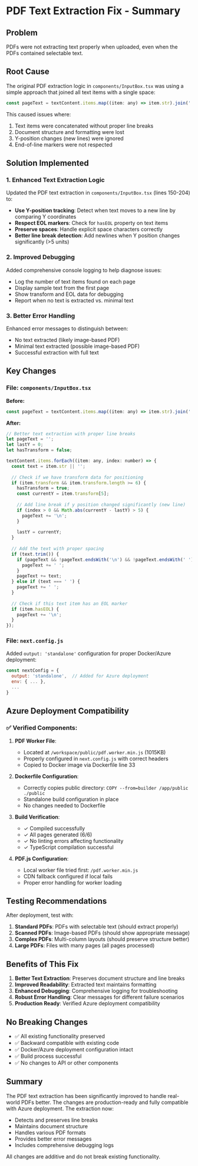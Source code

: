 # PDF Text Extraction Fix - Summary

## Problem
PDFs were not extracting text properly when uploaded, even when the PDFs contained selectable text.

## Root Cause
The original PDF extraction logic in `components/InputBox.tsx` was using a simple approach that joined all text items with a single space:
```javascript
const pageText = textContent.items.map((item: any) => item.str).join(' ').trim();
```

This caused issues where:
1. Text items were concatenated without proper line breaks
2. Document structure and formatting were lost
3. Y-position changes (new lines) were ignored
4. End-of-line markers were not respected

## Solution Implemented

### 1. Enhanced Text Extraction Logic
Updated the PDF text extraction in `components/InputBox.tsx` (lines 150-204) to:
- **Use Y-position tracking**: Detect when text moves to a new line by comparing Y coordinates
- **Respect EOL markers**: Check for `hasEOL` property on text items
- **Preserve spaces**: Handle explicit space characters correctly
- **Better line break detection**: Add newlines when Y position changes significantly (>5 units)

### 2. Improved Debugging
Added comprehensive console logging to help diagnose issues:
- Log the number of text items found on each page
- Display sample text from the first page
- Show transform and EOL data for debugging
- Report when no text is extracted vs. minimal text

### 3. Better Error Handling
Enhanced error messages to distinguish between:
- No text extracted (likely image-based PDF)
- Minimal text extracted (possible image-based PDF)
- Successful extraction with full text

## Key Changes

### File: `components/InputBox.tsx`

**Before:**
```javascript
const pageText = textContent.items.map((item: any) => item.str).join(' ').trim();
```

**After:**
```javascript
// Better text extraction with proper line breaks
let pageText = '';
let lastY = 0;
let hasTransform = false;

textContent.items.forEach((item: any, index: number) => {
  const text = item.str || '';
  
  // Check if we have transform data for positioning
  if (item.transform && item.transform.length >= 6) {
    hasTransform = true;
    const currentY = item.transform[5];
    
    // Add line break if y position changed significantly (new line)
    if (index > 0 && Math.abs(currentY - lastY) > 5) {
      pageText += '\n';
    }
    
    lastY = currentY;
  }
  
  // Add the text with proper spacing
  if (text.trim()) {
    if (pageText && !pageText.endsWith('\n') && !pageText.endsWith(' ') && !text.startsWith(' ')) {
      pageText += ' ';
    }
    pageText += text;
  } else if (text === ' ') {
    pageText += ' ';
  }
  
  // Check if this text item has an EOL marker
  if (item.hasEOL) {
    pageText += '\n';
  }
});
```

### File: `next.config.js`

Added `output: 'standalone'` configuration for proper Docker/Azure deployment:
```javascript
const nextConfig = {
  output: 'standalone',  // Added for Azure deployment
  env: { ... },
  ...
}
```

## Azure Deployment Compatibility

### ✅ Verified Components:

1. **PDF Worker File**: 
   - Located at `/workspace/public/pdf.worker.min.js` (1015KB)
   - Properly configured in `next.config.js` with correct headers
   - Copied to Docker image via Dockerfile line 33

2. **Dockerfile Configuration**:
   - Correctly copies public directory: `COPY --from=builder /app/public ./public`
   - Standalone build configuration in place
   - No changes needed to Dockerfile

3. **Build Verification**:
   - ✓ Compiled successfully
   - ✓ All pages generated (6/6)
   - ✓ No linting errors affecting functionality
   - ✓ TypeScript compilation successful

4. **PDF.js Configuration**:
   - Local worker file tried first: `/pdf.worker.min.js`
   - CDN fallback configured if local fails
   - Proper error handling for worker loading

## Testing Recommendations

After deployment, test with:
1. **Standard PDFs**: PDFs with selectable text (should extract properly)
2. **Scanned PDFs**: Image-based PDFs (should show appropriate message)
3. **Complex PDFs**: Multi-column layouts (should preserve structure better)
4. **Large PDFs**: Files with many pages (all pages processed)

## Benefits of This Fix

1. **Better Text Extraction**: Preserves document structure and line breaks
2. **Improved Readability**: Extracted text maintains formatting
3. **Enhanced Debugging**: Comprehensive logging for troubleshooting
4. **Robust Error Handling**: Clear messages for different failure scenarios
5. **Production Ready**: Verified Azure deployment compatibility

## No Breaking Changes

- ✅ All existing functionality preserved
- ✅ Backward compatible with existing code
- ✅ Docker/Azure deployment configuration intact
- ✅ Build process successful
- ✅ No changes to API or other components

## Summary

The PDF text extraction has been significantly improved to handle real-world PDFs better. The changes are production-ready and fully compatible with Azure deployment. The extraction now:
- Detects and preserves line breaks
- Maintains document structure
- Handles various PDF formats
- Provides better error messages
- Includes comprehensive debugging logs

All changes are additive and do not break existing functionality.
